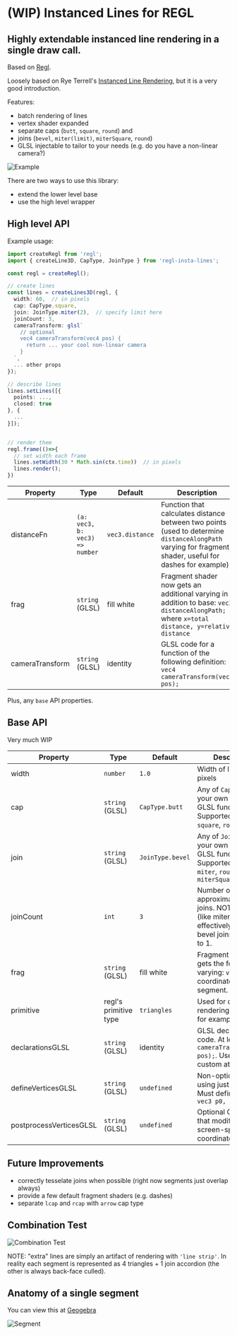# (WIP) Instanced Lines for REGL

## Highly extendable instanced line rendering in a single draw call.
Based on [Regl](https://github.com/regl-project/regl).

Loosely based on Rye Terrell's [Instanced Line Rendering](https://wwwtyro.net/2019/11/18/instanced-lines.html), but it is a very good introduction.

Features:
- batch rendering of lines
- vertex shader expanded
- separate caps (`butt`, `square`, `round`) and
- joins (`bevel`, `miter(limit)`, `miterSquare`, `round`)
- GLSL injectable to tailor to your needs (e.g. do you have a non-linear camera?)

![Example](static/example.png)

There are two ways to use this library:
- extend the lower level base
- use the high level wrapper

## High level API

Example usage:
```typescript
import createRegl from 'regl';
import { createLine3D, CapType, JoinType } from 'regl-insta-lines';

const regl = createRegl();

// create lines
const lines = createLines3D(regl, {
  width: 60,  // in pixels
  cap: CapType.square,
  join: JoinType.miter(2),  // specify limit here
  joinCount: 3,
  cameraTransform: glsl`
    // optional
    vec4 cameraTransform(vec4 pos) {
      return ... your cool non-linear camera
    }
  `,
  ... other props
});

// describe lines
lines.setLines([{
  points: ...,
  closed: true
}, {
  ...
}]);


// render them
regl.frame(()=>{
  // set width each frame
  lines.setWidth(30 * Math.sin(ctx.time))  // in pixels
  lines.render();
})
```

| Property | Type | Default | Description |
|----------|------|---------|-------------|
| distanceFn | `(a: vec3, b: vec3) => number` | `vec3.distance` | Function that calculates distance between two points (used to determine `distanceAlongPath` varying for fragment shader, useful for dashes for example) |
| frag | `string` (GLSL) | fill white | Fragment shader now gets an additional varying in addition to base: `vec2 distanceAlongPath;` where `x=total distance, y=relative distance` |
| cameraTransform | `string` (GLSL) | identity | GLSL code for a function of the following definition: `vec4 cameraTransform(vec4 pos);` |

Plus, any `base` API properties.

## Base API

Very much WIP

| Property | Type | Default | Description |
|----------|------|---------|-------------|
| width | `number` | `1.0` | Width of lines in pixels |
| cap | `string` (GLSL) | `CapType.butt` | Any of `CapType`s or your own custom GLSL function. Supported: `butt`, `square`, `round` |
| join | `string` (GLSL) | `JoinType.bevel` | Any of `JoinType`s or your own custom GLSL function. Supported: `bevel`, `miter`, `round`, `miterSquare` |
| joinCount | `int` | `3` | Number of triangles approximating the joins. NOTE: joins (like miter or round) effectively become bevel joins when set to 1. |
| frag | `string` (GLSL) | fill white | Fragment shader, gets the following varying: `vec2 vUv;` uv coordinate of the segment. |
| primitive | regl's primitive type | `triangles` | Used for debug when rendering with `lines` for example |
| declarationsGLSL | `string` (GLSL) | identity | GLSL declarations code. At least `vec4 cameraTransform(vec4 pos);`. Useful for custom attributes. |
| defineVerticesGLSL | `string` (GLSL) | `undefined` | Non-optional when using just the base. Must define at least `vec3 p0, p1, p2, p3;` |
| postprocessVerticesGLSL | `string` (GLSL) | `undefined` | Optional GLSL code that modifies clip or screen-space coordinates. |

## Future Improvements
- correctly tesselate joins when possible (right now segments just overlap always)
- provide a few default fragment shaders (e.g. dashes)
- separate `lcap` and `rcap` with `arrow` cap type


## Combination Test
![Combination Test](static/combination_test.png)

NOTE: "extra" lines are simply an artifact of rendering with `'line strip'`. In reality each segment is represented as 4 triangles + 1 join accordion (the other is always back-face culled).

## Anatomy of a single segment

You can view this at [Geogebra](https://www.geogebra.org/geometry/uw5kurzg)

![Segment](static/segment.png)
